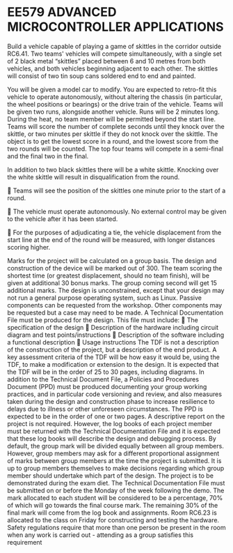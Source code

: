 # EE579 ADVANCED MICROCONTROLLER APPLICATIONS

Build a vehicle capable of playing a game of skittles in the corridor outside RC6.41. 
Two teams' vehicles will compete simultaneously, with a single set of 2 black metal 
“skittles” placed between 6 and 10 metres from both vehicles, and both vehicles 
beginning adjacent to each other. The skittles will consist of two tin soup cans 
soldered end to end and painted. 

You will be given a model car to modify. You are expected to retro-fit this vehicle to 
operate autonomously, without altering the chassis (in particular, the wheel positions 
or bearings) or the drive train of the vehicle. Teams will be given two runs, alongside 
another vehicle. Runs will be 2 minutes long. During the heat, no team member will 
be permitted beyond the start line. Teams will score the number of complete seconds 
until they knock over the skittle, or two minutes per skittle if they do not knock over 
the skittle. The object is to get the lowest score in a round, and the lowest score from 
the two rounds will be counted. The top four teams will compete in a semi-final and 
the final two in the final. 

In addition to two black skittles there will be a white skittle. Knocking over the white 
skittle will result in disqualification from the round. 

 Teams will see the position of the skittles one minute prior to the start of a 
round. 

 The vehicle must operate autonomously. No external control may be given to 
the vehicle after it has been started. 

 For the purposes of adjudicating a tie, the vehicle displacement from the start 
line at the end of the round will be measured, with longer distances scoring 
higher. 

Marks for the project will be calculated on a group basis. The design and construction 
of the device will be marked out of 300. The team scoring the shortest time (or 
greatest displacement, should no team finish), will be given at additional 30 bonus 
marks. The group coming second will get 15 additional marks. 
The design is unconstrained, except that your design may not run a general purpose 
operating system, such as Linux. Passive components can be requested from the 
workshop. Other components may be requested but a case may need to be made. 
A Technical Documentation File must be produced for the design. This file must 
include: 
 The specification of the design 
 Description of the hardware including circuit diagram and test points/instructions 
 Description of the software including a functional description 
 Usage instructions 
The TDF is not a description of the construction of the project, but a description of the 
end product. A key assessment criteria of the TDF will be how easy it would be, using 
the TDF, to make a modification or extension to the design. It is expected that the 
TDF will be in the order of 25 to 30 pages, including diagrams. 
In addition to the Technical Document File, a Policies and Procedures Document 
(PPD) must be produced documenting your group working practices, and in particular 
code versioning and review, and also measures taken during the design and 
construction phase to increase resilience to delays due to illness or other unforeseen 
circumstances. The PPD is expected to be in the order of one or two pages. 
A descriptive report on the project is not required. However, the log books of each 
project member must be returned with the Technical Documentation File and it is 
expected that these log books will describe the design and debugging process. 
By default, the group mark will be divided equally between all group members. 
However, group members may ask for a different proportional assignment of marks 
between group members at the time the project is submitted. It is up to group 
members themselves to make decisions regarding which group member should 
undertake which part of the design. The project is to be demonstrated during the 
exam diet. The Technical Documentation File must be submitted on or before the 
Monday of the week following the demo. The mark allocated to each student will be 
considered to be a percentage, 70% of which will go towards the final course mark. 
The remaining 30% of the final mark will come from the log book and assignments. 
Room RC6.23 is allocated to the class on Friday for constructing and testing the 
hardware. Safety regulations require that more than one person be present in the 
room when any work is carried out - attending as a group satisfies this requirement
